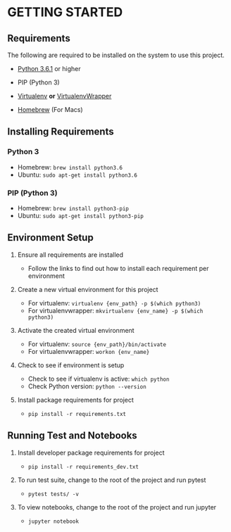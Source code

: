# GETTING STARTED

## Requirements

The following are required to be installed on the system to use this project.

- [Python 3.6.1](https://www.python.org/downloads/release/python-361/) or
  higher

- PIP (Python 3)

- [Virtualenv](https://virtualenv.pypa.io/) **or**
  [VirtualenvWrapper](https://virtualenvwrapper.readthedocs.io/)

- [Homebrew](https://brew.sh/) (For Macs)

## Installing Requirements

### Python 3

- Homebrew: `brew install python3.6`
- Ubuntu: `sudo apt-get install python3.6`

### PIP (Python 3)

- Homebrew: `brew install python3-pip`
- Ubuntu: `sudo apt-get install python3-pip`

## Environment Setup

1. Ensure all requirements are installed
   - Follow the links to find out how to install each requirement per
     environment 

2. Create a new virtual environment for this project
   - For virtualenv: `virtualenv {env_path} -p $(which python3)`
   - For virtualenvwrapper: `mkvirtualenv {env_name} -p $(which python3)`

3. Activate the created virtual environment
   - For virtualenv: `source {env_path}/bin/activate`
   - For virtualenvwrapper: `workon {env_name}`

4. Check to see if environment is setup
   - Check to see if virtualenv is active: `which python`
   - Check Python version: `python --version`

5. Install package requirements for project
   - `pip install -r requirements.txt`

## Running Test and Notebooks

1. Install developer package requirements for project
   - `pip install -r requirements_dev.txt`

2. To run test suite, change to the root of the project and run pytest
   - `pytest tests/ -v`
  
3. To view notebooks, change to the root of the project and run jupyter
   - `jupyter notebook`